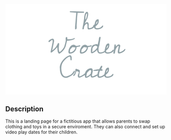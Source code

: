 ![](images/logo.png)

## Description

This is a landing page for a fictitious app that allows parents to swap clothing and toys in a secure enviroment. They can also connect and set up video play dates for their children.


